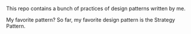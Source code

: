 
This repo contains a bunch of practices of design patterns written by me.

My favorite pattern? So far, my favorite design pattern is the Strategy Pattern.
